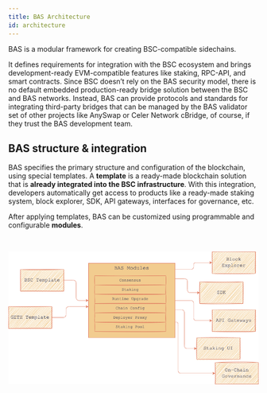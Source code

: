 ```yaml
---
title: BAS Architecture
id: architecture
---
```


BAS is a modular framework for creating BSC-compatible sidechains. 

It defines requirements for integration with the BSC ecosystem and brings development-ready EVM-compatible features like staking, RPC-API, and smart contracts. Since BSC doesn’t rely on the BAS security model, there is no default embedded production-ready bridge solution between the BSC and BAS networks. Instead, BAS can provide protocols and standards for integrating third-party bridges that can be managed by the BAS validator set of other projects like AnySwap or Celer Network cBridge, of course, if they trust the BAS development team.


## BAS structure & integration

BAS specifies the primary structure and configuration of the blockchain, using special templates. A **template** is a ready-made blockchain solution that is **already integrated into the BSC infrastructure**. With this integration, developers automatically get access to products like a ready-made staking system, block explorer, SDK, API gateways, interfaces for governance, etc. 

After applying templates, BAS can be customized using programmable and configurable **modules**.

<p>
&nbsp;

![BAS architecture](../../../../static/img/bas-architecture.png)

</p>